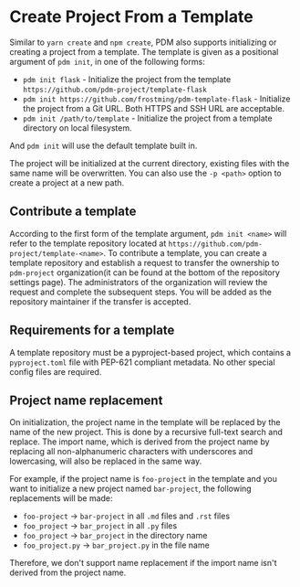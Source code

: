 # Create Project From a Template

Similar to `yarn create` and `npm create`, PDM also supports initializing or creating a project from a template.
The template is given as a positional argument of `pdm init`, in one of the following forms:

- `pdm init flask` - Initialize the project from the template `https://github.com/pdm-project/template-flask`
- `pdm init https://github.com/frostming/pdm-template-flask` - Initialize the project from a Git URL. Both HTTPS and SSH URL are acceptable.
- `pdm init /path/to/template` - Initialize the project from a template directory on local filesystem.

And `pdm init` will use the default template built in.

The project will be initialized at the current directory, existing files with the same name will be overwritten. You can also use the `-p <path>` option to create a project at a new path.

## Contribute a template

According to the first form of the template argument, `pdm init <name>` will refer to the template repository located at `https://github.com/pdm-project/template-<name>`. To contribute a template, you can create a template repository and establish a request to transfer the
ownership to `pdm-project` organization(it can be found at the bottom of the repository settings page). The administrators of the organization will review the request and complete the subsequent steps. You will be added as the repository maintainer if the transfer is accepted.

## Requirements for a template

A template repository must be a pyproject-based project, which contains a `pyproject.toml` file with PEP-621 compliant metadata.
No other special config files are required.

## Project name replacement

On initialization, the project name in the template will be replaced by the name of the new project. This is done by a recursive full-text search and replace. The import name, which is derived from the project name by replacing all non-alphanumeric characters with underscores and lowercasing, will also be replaced in the same way.

For example, if the project name is `foo-project` in the template and you want to initialize a new project named `bar-project`, the following replacements will be made:

- `foo-project` -> `bar-project` in all `.md` files and `.rst` files
- `foo_project` -> `bar_project` in all `.py` files
- `foo_project` -> `bar_project` in the directory name
- `foo_project.py` -> `bar_project.py` in the file name

Therefore, we don't support name replacement if the import name isn't derived from the project name.
